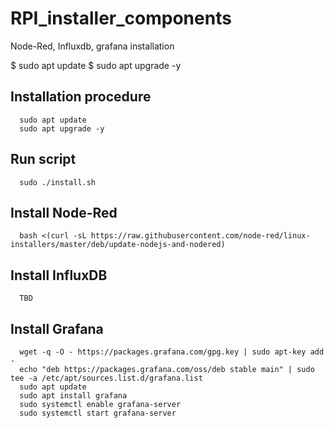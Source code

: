# RPI_installer_components
Node-Red, Influxdb, grafana installation

$ sudo apt update
$ sudo apt upgrade -y


##	Installation procedure

      sudo apt update
      sudo apt upgrade -y

## Run script
      sudo ./install.sh



## Install Node-Red
      bash <(curl -sL https://raw.githubusercontent.com/node-red/linux-installers/master/deb/update-nodejs-and-nodered)

## Install InfluxDB
      TBD 
      
## Install Grafana
      wget -q -O - https://packages.grafana.com/gpg.key | sudo apt-key add - 
      echo "deb https://packages.grafana.com/oss/deb stable main" | sudo tee -a /etc/apt/sources.list.d/grafana.list
      sudo apt update
      sudo apt install grafana
      sudo systemctl enable grafana-server
      sudo systemctl start grafana-server



      
